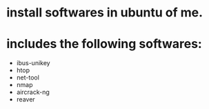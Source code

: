 # install softwares in ubuntu of me.
# includes the following softwares:
- ibus-unikey
- htop
- net-tool
- nmap
- aircrack-ng
- reaver
